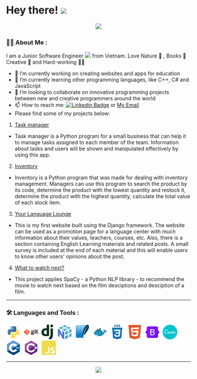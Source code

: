 <h1>
  Hey there!
  <img src="https://media.giphy.com/media/hvRJCLFzcasrR4ia7z/giphy.gif" width="30px"/>
</h1>

<div align="center">
  <img src="https://drive.google.com/file/d/12Y7gFK-A0r4W2QRuVgl_jwQty_qqii7h/view?usp=share_link" width="200"/>
</div>

### 👨‍💻 About Me :
I am a Junior Software Engineer <img src="https://media.giphy.com/media/WUlplcMpOCEmTGBtBW/giphy.gif" width="30"> from Vietnam.
Love Nature 🌲 , Books 📖
Creative 🧠 and Hard-working 🧗‍♂️

- 🔭 I’m currently working on creating websites and apps for education
- 🌱 I’m currently learning other programming languages, like C++, C# and JavaScript
- 👯 I’m looking to collaborate on innovative programming projects between new and creative programmers around the world
- 📫 How to reach me: [![Linkedin Badge](https://img.shields.io/badge/-blue?style=flat&logo=Linkedin&logoColor=white)](https://www.linkedin.com/in/tri-thien-nguyen/) or [My Email](mailto:anretrithien@gmail.com)
- Please find some of my projects below:
1. [Task manager](https://github.com/AndrewThien/Task-manager)
- Task manager is a Python program for a small business that can help it to manage tasks assigned to each member of the team. Information about tasks and users will be shown and manipulated effectively by using this app.

2. [Inventory](https://github.com/AndrewThien/Inventory)
- Inventory is a Python program that was made for dealing with inventory management. Managers can use this program to search the product by its code, determine the product with the lowest quantity and restock it, determine the product with the highest quantity, calculate the total value of each stock item.

3. [Your Language Lounge](https://github.com/AndrewThien/Your-Language-Lounge)
- This is my first website built using the Django framework. The website can be used as a promotion page for a language center with much information about their values, teachers, courses, etc. Also, there is a section containing English Learning materials and related posts. A small survey is included at the end of each material and this will enable users to know other users' opinions about the post.

4. [What to watch next?](https://github.com/AndrewThien/What-will-I-watch-next-)
- This project applies SpaCy - a Python NLP library - to recommend the movie to watch next based on the film desciptions and desciption of a film.

---

### :hammer_and_wrench: Languages and Tools :
<div>
  <img src="https://github.com/devicons/devicon/blob/master/icons/python/python-original.svg" title="Python"  alt="python" width="40" height="40"/>&nbsp;
  <img src="https://github.com/devicons/devicon/blob/master/icons/git/git-original-wordmark.svg" title="Git" alt="Git" width="40" height="40"/>
  <img src="https://github.com/devicons/devicon/blob/master/icons/django/django-plain.svg" title="django" alt="django" width="40" height="40"/>&nbsp;
  <img src="https://github.com/devicons/devicon/blob/master/icons/numpy/numpy-original.svg" title="numpy" alt="numpy" width="40" height="40"/>&nbsp;
  <img src="https://github.com/devicons/devicon/blob/master/icons/sqlite/sqlite-original.svg" title="SQLite"  alt="SQLite" width="40" height="40"/>&nbsp;
  <img src="https://github.com/devicons/devicon/blob/master/icons/docker/docker-original.svg" title="docker" alt="docker" width="40" height="40"/>&nbsp;
  <img src="https://github.com/devicons/devicon/blob/master/icons/css3/css3-plain-wordmark.svg"  title="CSS3" alt="CSS" width="40" height="40"/>&nbsp;
  <img src="https://github.com/devicons/devicon/blob/master/icons/html5/html5-original.svg" title="HTML5" alt="HTML" width="40" height="40"/>&nbsp;
  <img src="https://github.com/devicons/devicon/blob/master/icons/bootstrap/bootstrap-original.svg" title="bootstrap" alt="bootstrap" width="40" height="40"/>&nbsp;
  <img src="https://github.com/devicons/devicon/blob/master/icons/canva/canva-original.svg" title="canva" alt="canva" width="40" height="40"/>&nbsp;
  <img src="https://github.com/devicons/devicon/blob/master/icons/cplusplus/cplusplus-original.svg" title="c++" alt="c++" width="40" height="40"/>&nbsp;
  <img src="https://github.com/devicons/devicon/blob/master/icons/csharp/csharp-original.svg" title="cs" alt="cs" width="40" height="40"/>&nbsp;
  <img src="https://github.com/devicons/devicon/blob/master/icons/javascript/javascript-plain.svg" title="js" alt="js" width="40" height="40"/>&nbsp;

</div>

---

<div align="center">
  <img src="https://media.giphy.com/media/M9gbBd9nbDrOTu1Mqx/giphy.gif" width="100"/>
</div>
